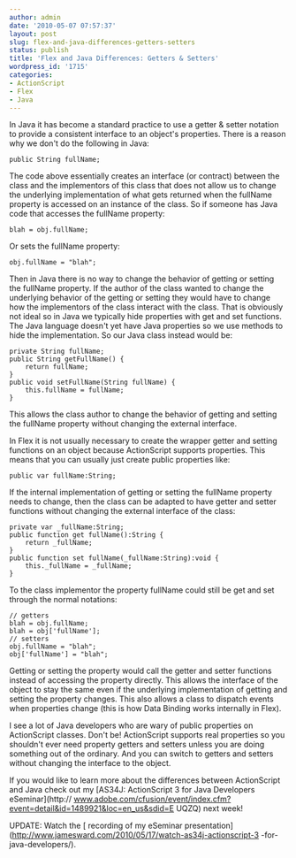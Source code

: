 ```yaml
---
author: admin
date: '2010-05-07 07:57:37'
layout: post
slug: flex-and-java-differences-getters-setters
status: publish
title: 'Flex and Java Differences: Getters & Setters'
wordpress_id: '1715'
categories:
- ActionScript
- Flex
- Java
---
```


In Java it has become a standard practice to use a getter & setter notation to
provide a consistent interface to an object's properties. There is a reason
why we don't do the following in Java:

    
    
    public String fullName;
    

The code above essentially creates an interface (or contract) between the
class and the implementors of this class that does not allow us to change the
underlying implementation of what gets returned when the fullName property is
accessed on an instance of the class. So if someone has Java code that
accesses the fullName property:

    
    
    blah = obj.fullName;
    

Or sets the fullName property:

    
    
    obj.fullName = "blah";
    

Then in Java there is no way to change the behavior of getting or setting the
fullName property. If the author of the class wanted to change the underlying
behavior of the getting or setting they would have to change how the
implementors of the class interact with the class. That is obviously not ideal
so in Java we typically hide properties with get and set functions. The Java
language doesn't yet have Java properties so we use methods to hide the
implementation. So our Java class instead would be:

    
    
    private String fullName;  
    public String getFullName() {
        return fullName;
    }  
    public void setFullName(String fullName) {
        this.fullName = fullName;
    }
    

This allows the class author to change the behavior of getting and setting the
fullName property without changing the external interface.

In Flex it is not usually necessary to create the wrapper getter and setting
functions on an object because ActionScript supports properties. This means
that you can usually just create public properties like:

    
    
    public var fullName:String;
    

  
If the internal implementation of getting or setting the fullName property
needs to change, then the class can be adapted to have getter and setter
functions without changing the external interface of the class:

    
    
    private var _fullName:String;  
    public function get fullName():String {
        return _fullName;
    }  
    public function set fullName(_fullName:String):void {
        this._fullName = _fullName;
    }
    

  
To the class implementor the property fullName could still be get and set
through the normal notations:

    
    
    // getters
    blah = obj.fullName;
    blah = obj['fullName'];
    // setters
    obj.fullName = "blah";
    obj['fullName'] = "blah";
    

  
Getting or setting the property would call the getter and setter functions
instead of accessing the property directly. This allows the interface of the
object to stay the same even if the underlying implementation of getting and
setting the property changes. This also allows a class to dispatch events when
properties change (this is how Data Binding works internally in Flex).

I see a lot of Java developers who are wary of public properties on
ActionScript classes. Don't be! ActionScript supports real properties so you
shouldn't ever need property getters and setters unless you are doing
something out of the ordinary. And you can switch to getters and setters
without changing the interface to the object.

If you would like to learn more about the differences between ActionScript and
Java check out my [AS34J: ActionScript 3 for Java Developers eSeminar](http://
www.adobe.com/cfusion/event/index.cfm?event=detail&id=1489921&loc=en_us&sdid=E
UQZQ) next week!

UPDATE: Watch the [ recording of my eSeminar
presentation](http://www.jamesward.com/2010/05/17/watch-as34j-actionscript-3
-for-java-developers/).

